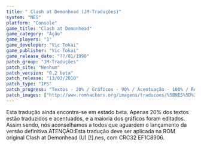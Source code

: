 ```yaml
---
title: " Clash at Demonhead (JM-Traduções)"
system: "NES"
platform: "Console"
game_title: "Clash at Demonhead"
game_category: "Ação"
game_players: "1"
game_developer: "Vic Tokai"
game_publisher: "Vic Tokai"
game_release_date: "??/01/1990"
patch_group: "JM-Traduções"
patch_site: "Nenhum"
patch_version: "0.2 beta"
patch_release: "13/03/2010"
patch_type: "IPS"
patch_progress: "Textos - 20% / Gráficos - 90% / Acentuação - 100% / Revisão - 20%"
patch_images: ["http://www.romhackers.org/imagens/traducoes/%5BNES%5D%20Clash%20at%20Demonhead%20-%20JM-Tradu%C3%A7%C3%B5es%20-%201.png","http://www.romhackers.org/imagens/traducoes/%5BNES%5D%20Clash%20at%20Demonhead%20-%20JM-Tradu%C3%A7%C3%B5es%20-%202.png","http://www.romhackers.org/imagens/traducoes/%5BNES%5D%20Clash%20at%20Demonhead%20-%20JM-Tradu%C3%A7%C3%B5es%20-%203.png"]
---
```

Esta tradução ainda encontra-se em estado beta. Apenas 20% dos textos estão traduzidos e acentuados, e a maioria dos gráficos foram editados. Assim sendo, nós aconselhamos a todos que aguardem o lançamento da versão definitiva.ATENÇÃO:Esta tradução deve ser aplicada na ROM original Clash at Demonhead (U) [!].nes, com CRC32 EF1C8906.